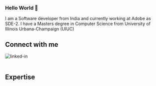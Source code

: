 ### Hello World 👋
I am a Software developer from India and currently working at Adobe as SDE-2.
I have a Masters degree in Computer Science from University of Illinois Urbana-Champaign (UIUC)
<br>
## Connect with me
[<img align="left" alt="linked-in" src="https://media-exp1.licdn.com/dms/image/C5103AQH3Fx2GGmR4ow/profile-displayphoto-shrink_800_800/0/1583948859070?e=1632960000&v=beta&t=bA_2efUPR-g8XYZ944lOdaieqHa8iLLOtCt_heRhS1k" />](https://www.linkedin.com/in/swapnil-darmora-18a91656/)
<br>
<br>
## Expertise
